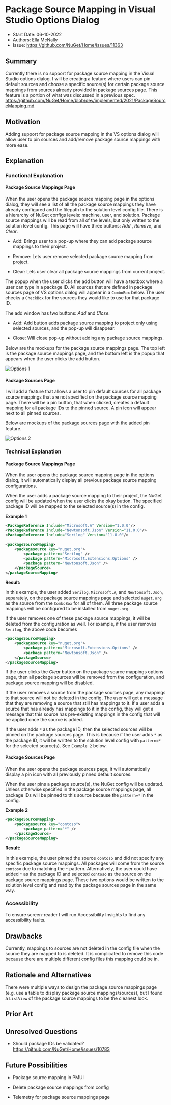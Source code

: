 # Package Source Mapping in Visual Studio Options Dialog

* Start Date: 06-10-2022
* Authors: Ella McNally
* Issue: https://github.com/NuGet/Home/issues/11363

## Summary

Currently there is no support for package source mapping in the Visual Studio options dialog. I will be creating a feature where users can pin default sources and choose a specific source(s) for certain package source mappings from sources already provided in package sources page. This feature is a portion of what was discussed in a previous spec. https://github.com/NuGet/Home/blob/dev/implemented/2021/PackageSourceMapping.md

## Motivation 

Adding support for package source mapping in the VS options dialog will allow user to pin sources and add/remove package source mappings with more ease.

## Explanation

### Functional Explanation

#### Package Source Mappings Page 

When the user opens the package source mapping page in the options dialog, they will see a list of all the package source mappings they have already configured and the filepath to the solution level config file. There is a hierarchy of NuGet configs levels: machine, user, and solution. Package source mappings will be read from all of the levels, but only written to the solution level config. This page will have three buttons: _Add_ , _Remove_, and _Clear_.

* Add: Brings user to a pop-up where they can add package source mappings to their project.

* Remove: Lets user remove selected package source mapping from project.

* Clear: Lets user clear all package source mappings from current project.

The popup when the user clicks the add button will have a textbox where a user can type in a package ID. All sources that are defined in package sources page of VS options dialog will appear in a `ComboBox` below. The user checks a `CheckBox` for the sources they would like to use for that package ID. 

The add window has two buttons: _Add_ and _Close_.

* Add: Add button adds package source mapping to project only using selected sources, and the pop-up will disappear. 

* Close: Will close pop-up without adding any package source mappings.

Below are the mockups for the package source mappings page. The top left is the package source mappings page, and the bottom left is the popup that appears when the user clicks the add button.

![Options 1](../../meta/resources/PackageSourceMapping/VSOptions.png)

#### Package Sources Page

I will add a feature that allows a user to pin default sources for all package source mappings that are not specified on the package source mapping page. There will be a pin button, that when clicked, creates a default mapping for all package IDs to the pinned source. A pin icon will appear next to all pinned sources.

Below are mockups of the package sources page with the added pin feature.

![Options 2](../../meta/resources/PackageSourceMapping/VSOptions1.png)

### Technical Explanation

#### Package Source Mappings Page

When the user opens the package source mapping page in the options dialog, it will automatically display all previous package source mapping configurations. 

When the user adds a package source mapping to their project, the NuGet config will be updated when the user clicks the okay button. The specified package ID will be mapped to the selected source(s) in the config. 

**Example 1** 

```xml
<PackageReference Include="Microsoft.A" Version="1.0.0"/>
<PackageReference Include="Newtonsoft.Json" Version="11.0.0"/>
<PackageReference Include="Serilog" Version="11.0.0"/>
```

```xml
<packageSourceMapping>
    <packagesource key="nuget.org">
        <package pattern="Serilog" />
        <package pattern="Microsoft.Extensions.Options" />
        <package pattern="Newtonsoft.Json" />
    </packageSource>
</packageSourceMapping>
```

**Result:**

In this example, the user added `Serilog`, `Microsoft.A`, and `Newtonsoft.Json`, separately, on the package source mappings page and selected `nuget.org` as the source from the `ComboBox` for all of them. All three package source mappings will be configured to be installed from `nuget.org`. 

If the user removes one of these package source mappings, it will be deleted from the configuration as well. For example, if the user removes `Serilog`, the above code becomes

```xml
<packageSourceMapping>
    <packagesource key="nuget.org">
        <package pattern="Microsoft.Extensions.Options" />
        <package pattern="Newtonsoft.Json" />
    </packageSource>
</packageSourceMapping>
```

If the user clicks the _Clear_ button on the package source mappings options page, then all package sources will be removed from the configuration, and package source mapping will be disabled. 

If the user removes a source from the package sources page, any mappings to that source will not be deleted in the config. The user will get a message that they are removing a source that still has mappings to it. If a user adds a source that has already has mappings to it in the config, they will get a message that this source has pre-existing mappings in the config that will be applied once the source is added. 

If the user adds `*` as the package ID, then the selected sources will be pinned on the package sources page. This is because if the user adds `*` as the package ID, it will be written to the solution level config with `pattern=*` for the selected source(s). See `Example 2` below.

#### Package Sources Page

When the user opens the package sources page, it will automatically display a pin icon with all previously pinned default sources.

When the user pins a package source(s), the NuGet config will be updated. Unless otherwise specified in the package source mappings page, all package IDs will be pinned to this source because the `pattern=*` in the config. 

**Example 2**

```xml
<packageSourceMapping>
    <packagesource key="contoso">
        <package pattern="*" />
    </packageSource>
</packageSourceMapping>
```

**Result:**

In this example, the user pinned the source `contoso` and did not specify any specific package source mappings. All packages will come from the source `contoso` due to matching the `*` pattern. Alternatively, the user could have added `*` as the package ID and selected `contoso` as the source on the package source mappings page. These two options would be written to the solution level config and read by the package sources page in the same way.

### Accessibility 

To ensure screen-reader I will run Accessibility Insights to find any accessibility faults.


## Drawbacks 

Currently, mappings to sources are not deleted in the config file when the source they are mapped to is deleted. It is complicated to remove this code because there are multiple different config files this mapping could be in.


## Rationale and Alternatives 

There were multiple ways to design the package source mappings page (e.g. use a table to display package source mappings/sources), but I found a `ListView` of the package source mappings to be the cleanest look. 

## Prior Art


## Unresolved Questions 


* Should package IDs be validated? <https://github.com/NuGet/Home/issues/10783>


## Future Possibilities 

* Package source mapping in PMUI

* Delete package source mappings from config

* Telemetry for package source mappings page
